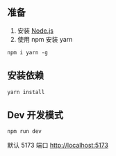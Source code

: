 ## 准备
1. 安装 [Node.js](https://nodejs.org/zh-cn)
2. 使用 npm 安装 yarn
```
npm i yarn -g
```

## 安装依赖
```
yarn install
```

## Dev 开发模式
```
npm run dev
```
默认 5173 端口
[http://localhost:5173](http://localhost:5173)